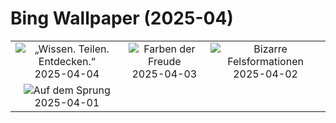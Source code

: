 # Bing Wallpaper (2025-04)

|  |  |  |
|:---:|:---:|:---:|
| ![](https://www.bing.com/th?id=OHR.IKMZLibrary_DE-DE3922270471_400x240.jpg "„Wissen. Teilen. Entdecken.“") 2025-04-04 | ![](https://www.bing.com/th?id=OHR.SaguaroRainbow_DE-DE8863396941_400x240.jpg "Farben der Freude") 2025-04-03 | ![](https://www.bing.com/th?id=OHR.UtahBadlands_DE-DE8578683347_400x240.jpg "Bizarre Felsformationen") 2025-04-02 |
| ![](https://www.bing.com/th?id=OHR.TicanFrog_DE-DE8199372905_400x240.jpg "Auf dem Sprung") 2025-04-01 |  |  |
